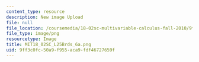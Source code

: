 ```yaml
---
content_type: resource
description: New image Upload
file: null
file_location: /coursemedia/18-02sc-multivariable-calculus-fall-2010/9ff3c0fc50a9f955aca9fdf46727659f_MIT18_02SC_L25Brds_6a.png
file_type: image/png
resourcetype: Image
title: MIT18_02SC_L25Brds_6a.png
uid: 9ff3c0fc-50a9-f955-aca9-fdf46727659f
---
```

